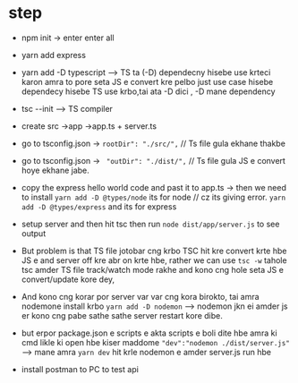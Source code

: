 # step

- npm init -> enter enter all
- yarn add express
- yarn add -D typescript --> TS ta (-D) dependecny hisebe use krteci karon amra to pore seta JS e convert kre pelbo just use case hisebe dependecy hisebe TS use krbo,tai ata -D dici , -D mane dependency
- tsc --init --> TS compiler
- create src ->app ->app.ts + server.ts
- go to tsconfig.json -> `rootDir": "./src/",` // Ts file gula ekhane thakbe
- go to tsconfig.json -> ` "outDir": "./dist/",` // Ts file gula JS e convert hoye ekhane jabe.

- copy the express hello world code and past it to app.ts -> then we need to install `yarn add -D @types/node` its for node // cz its giving error. `yarn add -D @types/express` and its for express

- setup server and then hit tsc then run `node dist/app/server.js` to see output

- But problem is that TS file jotobar cng krbo TSC hit kre convert krte hbe JS e and server off kre abr on krte hbe, rather we can use `tsc -w` tahole tsc amder TS file track/watch mode rakhe and kono cng hole seta JS e convert/update kore dey,

- And kono cng korar por server var var cng kora birokto, tai amra nodemone install krbo `yarn add -D nodemon` --> nodemon jkn ei amder js er kono cng pabe sathe sathe server restart kore dibe.

- but erpor package.json e scripts e akta scripts e boli dite hbe amra ki cmd likle ki open hbe kiser maddome `"dev":"nodemon ./dist/server.js"` --> mane amra `yarn dev` hit krle nodemon e amder server.js run hbe

- install postman to PC to test api
